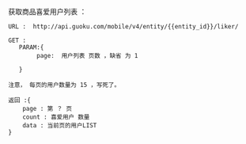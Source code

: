 获取商品喜爱用户列表 ： 

    URL :  http://api.guoku.com/mobile/v4/entity/{{entity_id}}/liker/ 
    
    GET : 
       PARAM:{
            page:  用户列表 页数 ，缺省 为 1
            
       }
    
    注意， 每页的用户数量为 15 ，写死了。
    
    返回 :{
        page : 第 ？ 页
        count : 喜爱用户 数量
        data : 当前页的用户LIST
    }
    
    
    
    